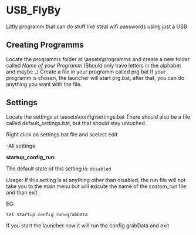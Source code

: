 # USB_FlyBy
Littly programm that can do stuff like steal wifi passwords using just a USB


## Creating Programms
Locate the programms folder at \assets\programms and create a new folder called *Name of your Programm* (Should only have letters in the alphabet and maybe _)
Create a file in your programm called prg.bat
If your programm is chosen, the launcher will start prg.bat, after that, you can do anything you want with the file.

## Settings

Locate the settings at \assets\config\settings.bat
There should also be a file called default_settings.bat, but that should stay untuched.

Right click on settings.bat file and scelect edit

-All settings

__startup_config_run:__

The default state of this setting is:
`disabled`

Usage:
If this setting is at anything other than disabled, the run file will not take you to the main menu but will exicute the name of the costom_run file and than exit.

EG:

`set startup_config_run=grabData`

If you start the launcher now it will run the config grabData and exit
